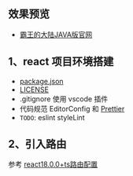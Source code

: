 ## 效果预览

- [霸王的大陆JAVA版官网](https://www.sanguoclub.site/)

## 1、react 项目环境搭建

- [package.json](https://docs.npmjs.com/cli/v10/configuring-npm/package-json)
- [LICENSE](https://choosealicense.com/)
- .gitignore 使用 vscode 插件
- 代码规范 EditorConfig 和 [Prettier](https://prettier.io/playground/)
- `TODO`: eslint styleLint

## 2、引入路由

参考 [react18.0.0+ts路由配置](https://juejin.cn/post/7101448993133035550?searchId=20240703171802BD56F55D4228531F16D7)
